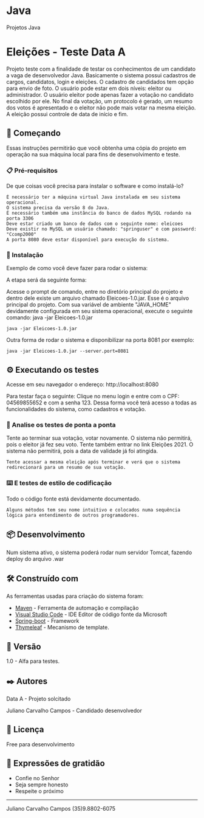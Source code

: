 # Java
Projetos Java

# Eleições - Teste Data A

Projeto teste com a finalidade de testar os conhecimentos de um candidato a vaga de desenvolvedor Java.
Basicamente o sistema possui cadastros de cargos, candidatos, login e eleições. O cadastro de candidados tem opção para envio de foto.
O usuário pode estar em dois níveis: eleitor ou administrador. O usuário eleitor pode apenas fazer a votação no candidato escolhido por ele.
No final da votação, um protocolo é gerado, um resumo dos votos é apresentado e o eleitor não pode mais votar na mesma eleição. A eleição possui 
controle de data de início e fim.

## 🚀 Começando

Essas instruções permitirão que você obtenha uma cópia do projeto em operação na sua máquina local para fins de desenvolvimento e teste.

### 📋 Pré-requisitos

De que coisas você precisa para instalar o software e como instalá-lo?

```
É necessário ter a máquina virtual Java instalada em seu sistema operacional. 
O sistema precisa da versão 8 do Java.
É necessário também uma instância do banco de dados MySQL rodando na porta 3306
Deve estar criado um banco de dados com o seguinte nome: eleicoes
Deve existir no MySQL um usuário chamado: "springuser" e com password: "Ccomp2000"
A porta 8080 deve estar disponível para execução do sistema.
```

### 🔧 Instalação

Exemplo de como você deve fazer para rodar o sistema:

A etapa será da seguinte forma:

Acesse o prompt de comando, entre no diretório principal do projeto e dentro dele existe um arquivo chamado Eleicoes-1.0.jar.
Esse é o arquivo principal do projeto. Com sua variável de ambiente "JAVA_HOME" devidamente configurada em seu sistema operacional, execute o seguinte 
comando: java -jar Eleicoes-1.0.jar

```
java -jar Eleicoes-1.0.jar
```

Outra forma de rodar o sistema e disponibilizar na porta 8081 por exemplo:

```
java -jar Eleicoes-1.0.jar --server.port=8081
```

## ⚙️ Executando os testes

Acesse em seu navegador o endereço: http://localhost:8080

Para testar faça o seguinte: Clique no menu login e entre com o CPF: 04569855652 e com a senha 123. 
Dessa forma você terá acesso a todas as funcionalidades do sistema, como cadastros e votação.

### 🔩 Analise os testes de ponta a ponta

Tente ao terminar sua votação, votar novamente. O sistema não permitirá, pois o eleitor já fez seu voto.
Tente também entrar no link Eleições 2021. O sistema não permitirá, pois a data de validade já foi atingida.

```
Tente acessar a mesma eleição após terminar e verá que o sistema redirecionará para um resumo de sua votação.
```

### ⌨️ E testes de estilo de codificação

Todo o código fonte está devidamente documentado.

```
Alguns métodos tem seu nome intuitivo e colocados numa sequência lógica para entendimento de outros programadores.
```

## 📦 Desenvolvimento

Num sistema ativo, o sistema poderá rodar num servidor Tomcat, fazendo deploy do arquivo .war

## 🛠️ Construído com

As ferramentas usadas para criação do sistema foram:

* [Maven](https://maven.apache.org/) - Ferramenta de automação e compilação
* [Visual Studio Code](https://code.visualstudio.com/) - IDE Editor de código fonte da Microsoft
* [Spring-boot](https://spring.io/projects/spring-boot) - Framework
* [Thymeleaf](https://www.thymeleaf.org/) - Mecanismo de template. 

## 📌 Versão

1.0 - Alfa para testes.

## ✒️ Autores

Data A - Projeto solcitado

Juliano Carvalho Campos - Candidado desenvolvedor

## 📄 Licença

Free para desenvolvimento

## 🎁 Expressões de gratidão

* Confie no Senhor
* Seja sempre honesto
* Respeite o próximo

---
Juliano Carvalho Campos
(35)9.8802-6075
